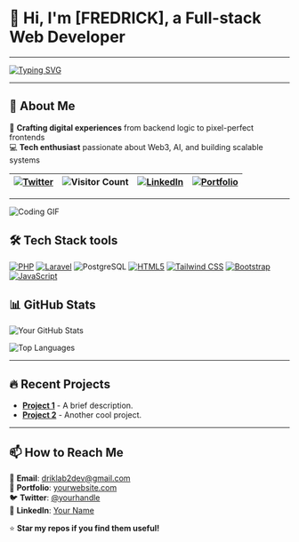 # 👋 Hi, I'm [FREDRICK], a Full-stack Web Developer
<hr>
<a href="https://git.io/typing-svg"><img src="https://readme-typing-svg.demolab.com?font=Fira+Code&weight=500&size=22&pause=1000&color=F7CF15&center=true&vCenter=true&width=467&height=65&lines=Crafting+digital+experiences+from+;+Backend+logic+to+perfect+Frontend;passionate+about+Web3%2C+AI%2C;+and+building+scalable+systems++++" alt="Typing SVG" /></a>
<hr>

## 🌱 About Me
🚀 **Crafting digital experiences** from backend logic to pixel-perfect frontends  
💻 **Tech enthusiast** passionate about Web3, AI, and building scalable systems  
 

| [![Twitter](https://img.shields.io/badge/-Twitter-1DA1F2?style=flat&logo=twitter&logoColor=white)](https://twitter.com/yourhandle) | ![Visitor Count](https://visitor-badge.laobi.icu/badge?page_id=fredd101.fredd101&label=Profile+Views) | [![LinkedIn](https://img.shields.io/badge/-LinkedIn-0077B5?style=flat&logo=linkedin&logoColor=white)](https://linkedin.com/in/yourprofile) | [![Portfolio](https://img.shields.io/badge/🌐-Portfolio-FF5722?style=flat)](https://yourportfolio.com) |
|----------------------------------------------------------------------------------------------------------------------------------|------------------------------------------------------------------------------------------------------|------------------------------------------------------------------------------------------------------------------------------------------|-----------------------------------------------------------------------------------------------------|

---


![Coding GIF](https://media.giphy.com/media/L1R1tvI9svkIWwpVYr/giphy.gif)



## **🛠 Tech Stack tools**  
 
[![PHP](https://img.shields.io/badge/-PHP-777BB4?style=flat&logo=php&logoColor=white)](https://www.php.net/)
[![Laravel](https://img.shields.io/badge/-Laravel-FF2D20?style=flat&logo=laravel&logoColor=white)](https://laravel.com) 
![PostgreSQL](https://img.shields.io/badge/-PostgreSQL-4169E1?style=flat&logo=postgresql&logoColor=white)
[![HTML5](https://img.shields.io/badge/-HTML5-E34F26?style=flat&logo=html5&logoColor=white)](https://developer.mozilla.org/en-US/docs/Web/HTML) 
[![Tailwind CSS](https://img.shields.io/badge/-Tailwind_CSS-38B2AC?style=flat&logo=tailwind-css&logoColor=white)](https://tailwindcss.com) 
[![Bootstrap](https://img.shields.io/badge/-Bootstrap-7952B3?style=flat&logo=bootstrap&logoColor=white)](https://getbootstrap.com)
[![JavaScript](https://img.shields.io/badge/-JavaScript-F7DF1E?style=flat&logo=javascript&logoColor=black)](https://developer.mozilla.org/en-US/docs/Web/JavaScript)
## **📊 GitHub Stats**  
![Your GitHub Stats](https://github-readme-stats.vercel.app/api?fredd101=fredd101&show_icons=true&theme=radical)  

![Top Languages](https://github-readme-stats.vercel.app/api/top-langs/?username=fredd101&layout=compact&theme=dark)  

---

## **🔥 Recent Projects**  
- **[Project 1](https://github.com/yourusername/project1)** - A brief description.  
- **[Project 2](https://github.com/yourusername/project2)** - Another cool project.  

---

## **📫 How to Reach Me**  
📧 **Email**: driklab2dev@gmail.com  
🔗 **Portfolio**: [yourwebsite.com](https://yourwebsite.com)  
🐦 **Twitter**: [@yourhandle](https://twitter.com/yourhandle)  
💼 **LinkedIn**: [Your Name](https://linkedin.com/in/yourprofile)  

⭐ **Star my repos if you find them useful!** 

<!--
**Fredd101/Fredd101** is a ✨ _special_ ✨ repository because its `README.md` (this file) appears on your GitHub profile.

Here are some ideas to get you started:

- 🔭 I’m currently working on ...
- 🌱 I’m currently learning ...
- 👯 I’m looking to collaborate on ...
- 🤔 I’m looking for help with ...
- 💬 Ask me about ...
- 📫 How to reach me: ...
- 😄 Pronouns: ...
- ⚡ Fun fact: ...
-->
